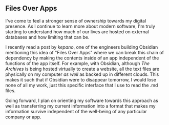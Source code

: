 ## Files Over Apps
I've come to feel a stronger sense of ownership towards my digital presence. As I continue to learn more about modern software, I'm truly starting to understand how much of our lives are hosted on external databases and how limiting that can be.

I recently read a post by *kepano*, one of the engineers building Obsidian mentioning this idea of "Files Over Apps" where we can break this chain of dependency by making the contents inside of an app independent of the functions of the app itself. For example, with Obsidian, although *The Archives* is being hosted virtually to create a website, all the text files are physically on my computer *as well* as backed up in different clouds. This makes it such that if Obsidian were to disappear tomorrow, I would lose none of all my work, just this specific interface that I use to read the .md files.

Going forward, I plan on orienting my software towards this approach as well as transferring my current information into a format that makes my information survive independent of the well-being of any particular company or app.
